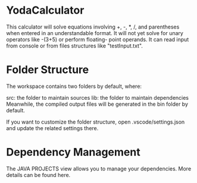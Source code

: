 # YodaCalculator
This calculator will solve equations involving +, -, *, /, and parentheses when entered in an understandable format. It will not yet solve for unary operators like -(3+5) or perform floating- point operands. It can read input from console or from files structures like "testInput.txt".

# Folder Structure
The workspace contains two folders by default, where:

src: the folder to maintain sources
lib: the folder to maintain dependencies
Meanwhile, the compiled output files will be generated in the bin folder by default.

If you want to customize the folder structure, open .vscode/settings.json and update the related settings there.

# Dependency Management
The JAVA PROJECTS view allows you to manage your dependencies. More details can be found here.
